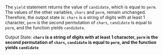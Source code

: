 The `yield` statement returns the value of `candidate`, which is equal to `perm`. The values of the other variables, `chars` and `perm`, remain unchanged. Therefore, the output state is: `chars` is a string of digits with at least 1 character, `perm` is the second permutation of `chars`, `candidate` is equal to `perm`, and the function yields `candidate`.

Output State: **`chars` is a string of digits with at least 1 character, `perm` is the second permutation of `chars`, `candidate` is equal to `perm`, and the function yields `candidate`**